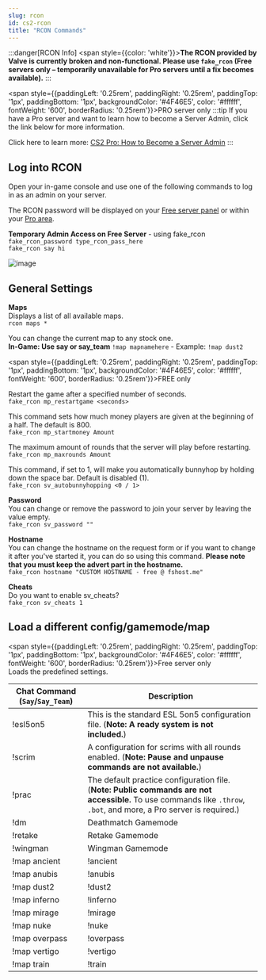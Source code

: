 ```yaml
---
slug: rcon
id: cs2-rcon
title: "RCON Commands"
---
```


:::danger[RCON Info]
<span style={{color: 'white'}}>**The RCON provided by Valve is currently broken and non-functional. Please use `fake_rcon` (**Free servers only** – temporarily unavailable for Pro servers until a fix becomes available).**</span>
:::

<span style={{paddingLeft: '0.25rem', paddingRight: '0.25rem', paddingTop: '1px', paddingBottom: '1px', backgroundColor: '#4F46E5', color: '#ffffff', fontWeight: '600', borderRadius: '0.25rem'}}>PRO server only</span>
:::tip
If you have a Pro server and want to learn how to become a Server Admin, click the link below for more information.

Click here to learn more: [CS2 Pro: How to Become a Server Admin](https://help.fshost.me/docs/cs2/becomeadmin)
:::


## Log into RCON
Open your in-game console and use one of the following commands to log in as an admin on your server.

The RCON password will be displayed on your [Free server panel](https://fshost.me/free-panel) or within your [Pro area](https://fshost.me/pro).

**Temporary Admin Access on Free Server** - using fake_rcon
<br />`fake_rcon_password type_rcon_pass_here`
<br />`fake_rcon say hi`

![image](https://help.fshost.me/img/cs2-console.png)

## General Settings
**Maps**<br />
Displays a list of all available maps.
<br /> `rcon maps *`

You can change the current map to any stock one.
<br />**In-Game: Use say or say_team** `!map mapnamehere` - Example: `!map dust2`

<span style={{paddingLeft: '0.25rem', paddingRight: '0.25rem', paddingTop: '1px', paddingBottom: '1px', backgroundColor: '#4F46E5', color: '#ffffff', fontWeight: '600', borderRadius: '0.25rem'}}>FREE only</span> 

Restart the game after a specified number of seconds.
<br /> `fake_rcon mp_restartgame <seconds>`

This command sets how much money players are given at the beginning of a half. The default is 800.
<br /> `fake_rcon mp_startmoney Amount`

The maximum amount of rounds that the server will play before restarting.
<br /> `fake_rcon mp_maxrounds Amount`

This command, if set to 1, will make you automatically bunnyhop by holding down the space bar. Default is disabled (1).
<br /> `fake_rcon sv_autobunnyhopping <0 / 1>`

**Password** <br />You can change or remove the password to join your server by leaving the value empty.
<br /> `fake_rcon sv_password ""`

**Hostname** <br />You can change the hostname on the request form or if you want to change it after you've started it, you can do so using this command. **Please note that you must keep the advert part in the hostname.**
<br />`fake_rcon hostname "CUSTOM HOSTNAME - free @ fshost.me"`

**Cheats** <br />Do you want to enable sv_cheats?
<br />`fake_rcon sv_cheats 1`


## Load a different config/gamemode/map
<span style={{paddingLeft: '0.25rem', paddingRight: '0.25rem', paddingTop: '1px', paddingBottom: '1px', backgroundColor: '#4F46E5', color: '#ffffff', fontWeight: '600', borderRadius: '0.25rem'}}>Free server only</span>
<br />Loads the predefined settings.

| Chat Command (`Say`/`Say_Team`) | Description |
| ------------ | ----------- |
| !esl5on5     | This is the standard ESL 5on5 configuration file. (**Note: A ready system is not included.**) |
| !scrim       | A configuration for scrims with all rounds enabled. (**Note: Pause and unpause commands are not available.**) |
| !prac        | The default practice configuration file. (**Note: Public commands are not accessible.** To use commands like `.throw`, `.bot`, and more, a Pro server is required.)
| !dm          | Deathmatch Gamemode |
| !retake      | Retake Gamemode |
| !wingman     | Wingman Gamemode |
| !map ancient | !ancient         |
| !map anubis  | !anubis          |
| !map dust2   | !dust2           |
| !map inferno | !inferno         |
| !map mirage  | !mirage          |
| !map nuke    | !nuke            |
| !map overpass | !overpass       |
| !map vertigo | !vertigo         |
| !map train | !train		  |
